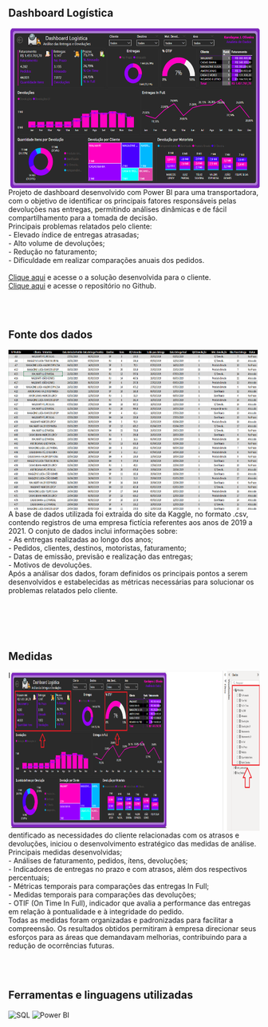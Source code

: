 ## Dashboard Logística
<img align="right" width="500" height="320" src="https://github.com/KarolayneJOliveira/Portfolio_Logistica/blob/main/Design/Dashboard%20logistica.png?raw=true">
Projeto de dashboard desenvolvido com Power BI para uma transportadora, com o objetivo de identificar os principais fatores responsáveis pelas devoluções nas entregas, permitindo análises dinâmicas e de fácil compartilhamento para a tomada de decisão.<br>
Principais problemas relatados pelo cliente:<br>
- Elevado índice de entregas atrasadas;<br>
- Alto volume de devoluções;<br>
- Redução no faturamento;<br>
- Dificuldade em realizar comparações anuais dos pedidos.<br>
<br>
<a href="" target="_blank">Clique aqui</a> e acesse o a solução desenvolvida para o cliente.
<br>
<a href="https://github.com/KarolayneJOliveira/Portfolio_Logistica" target="_blank">Clique aqui</a> e acesse o repositório no Github.

<br><br>

## Fonte dos dados 
<img align="left" width="500" height="320" src="https://github.com/KarolayneJOliveira/Portfolio_Logistica/blob/main/Design/Base%20de%20dados%20Excel.png?raw=true">
A base de dados utilizada foi extraída do site da Kaggle, no formato .csv, contendo registros de uma empresa fictícia referentes aos anos de 2019 a 2021. O conjuto de dados inclui informações sobre:<br>
- As entregas realizadas ao longo dos anos;<br>
- Pedidos, clientes, destinos, motoristas, faturamento;<br>
- Datas de emissão, previsão e realização das entregas;<br>
- Motivos de devoluções.<br>
Após  a análisar dos dados, foram definidos os principais pontos a serem desenvolvidos e estabelecidas as métricas necessárias para solucionar os problemas relatados pelo cliente. 

<br><br><br><br>

## Medidas
<img align="right" width="500" height="320" src="https://github.com/KarolayneJOliveira/Portfolio_Logistica/blob/main/Design/Medidas.png?raw=true">
Identificado as necessidades do cliente relacionadas com os atrasos e devoluções, iniciou o desenvolvimento estratégico das medidas de análise.<br>
Principais medidas desenvolvidas;<br>
 - Análises de faturamento, pedidos, ítens, devoluções;<br>
 - Indicadores de entregas no prazo e com atrasos, além dos respectivos percentuais;<br>
 - Métricas temporais para comparações das entregas In Full;<br>
 - Medidas temporais para comparações das devoluções;<br>
 - OTIF (On Time In Full), indicador que avalia a performance das entregas em relação à pontualidade e à integridade do pedido.<br>
Todas as medidas foram organizadas e padronizadas para facilitar a compreensão. Os resultados obtidos permitiram à empresa direcionar seus esforços para as áreas que demandavam melhorias, contribuindo para a redução de ocorrências futuras.


<br><br>

## Ferramentas e linguagens utilizadas
<div style="display: inline_block">
    <img align="center" alt="SQL" height="40" width="40" src="https://github.com/KarolayneJOliveira/Portfolio/blob/main/linguagens/sql.png?raw=true">
    <img align="center" alt="Power BI" height="40" width="40" src="https://github.com/KarolayneJOliveira/Portfolio/blob/main/linguagens/power%20bi.png?raw=true">
